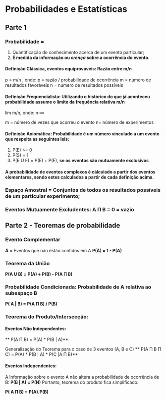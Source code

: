 # Probabilidades e Estatísticas
## Parte 1

### Probabilidade = 

1. Quantificação do conhecimento acerca de um evento particular;
2. **É medida da informação ou *crença* sobre a ocorrência do evento.**

#### **Definição Clássica, eventos equiprováveis: Razão entre m/n**

  p = m/n , onde:
    p = razão / probabilidade de ocorrência
    m = número de resultados favoráveis
    n = numero de resultados possíveis

#### **Definição Frequencialista: Utilizando o histórico do que já aconteceu probabilidade assume o limite da frequência relativa m/n**

lim m/n,  onde:
n-∞

m = número de vezes que ocorreu o evento
n= número de experimentos

#### **Definição Axiomática: Probabilidade é um número vinculado a um evento que respeita as seguintes leis:**

1. P(E) >= 0
2. P(S) = 1
3. P(E U F) = P(E) + P(F), **se os eventos são mutuamente exclusivos**

#### A probabilidade de eventos complexos é cálculado a partir dos eventos elementares, sendo estes calculados a partir de cada definição acima.

### Espaço Amostral = Conjuntos de todos os resultados possíveis de um particular experimento;

### Eventos Mutuamente Excludentes: A Π B = 0 = vazio

## Parte 2 - Teoremas de probabilidade

### Evento Complementar

**Ā** = Eventos que não estão contidos em A
**P(Ā) = 1 - P(A)**

### Teorema da União

**P(A U B) = P(A) + P(B) - P(A Π B)**

### Probabilidade Condicionada: Probabilidade de A relativa ao subespaço B

**P( A | B) = P(A Π B) / P(B)**

### Teorema do Produto/Intersecção:

#### Eventos Não Independentes:
** P(A Π B) = P(A) * P(B | A)**

Generalização do Teorema para o caso de 3 eventos (A, B e C)
** P(A Π B Π C) = P(A) * P(B | A) * P(C |A Π B)**

#### Eventos Independentes:

A Informação sobre o evento A não altera a probabilidade de ocorrência de B: **P(B | A) = P(N)**
Portanto, teorema do produto fica simplificado:

**P( A Π B) = P(A).P(B)**


